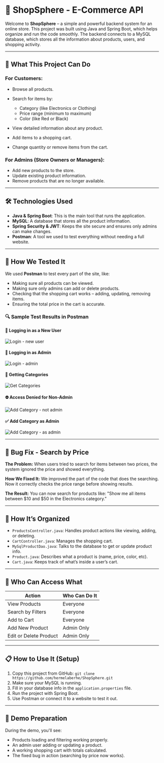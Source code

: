 # 🏩 ShopSphere - E-Commerce API

Welcome to **ShopSphere** – a simple and powerful backend system for an online store. This project was built using Java and  Spring Boot, which helps organize and run the code smoothly. The backend connects to a MySQL database, which stores all the information about products, users, and shopping activity.

---

## 🏦 What This Project Can Do

### For Customers:

* Browse all products.
* Search for items by:

  * Category (like Electronics or Clothing)
  * Price range (minimum to maximum)
  * Color (like Red or Black)
* View detailed information about any product.
* Add items to a shopping cart.
* Change quantity or remove items from the cart.

### For Admins (Store Owners or Managers):

* Add new products to the store.
* Update existing product information.
* Remove products that are no longer available.

---

## 🛠️ Technologies Used

* **Java & Spring Boot**: This is the main tool that runs the application.
* **MySQL**: A database that stores all the product information.
* **Spring Security & JWT**: Keeps the site secure and ensures only admins can make changes.
* **Postman**: A tool we used to test everything without needing a full website.

---

## 🧪 How We Tested It

We used **Postman** to test every part of the site, like:

* Making sure all products can be viewed.
* Making sure only admins can add or delete products.
* Checking that the shopping cart works – adding, updating, removing items.
* Ensuring the total price in the cart is accurate.

### 🔍 Sample Test Results in Postman

#### 🔑 Logging in as a New User

![Login - new user](../images/login-new-user.png)

#### 🔑 Logging in as Admin

![Login - admin](../images/login-admin.png)

#### 📄 Getting Categories

![Get Categories](../images/get-categories.png)

#### ⛔️ Access Denied for Non-Admin

![Add Category - not admin](../images/add-category-not-admin.png)

#### ✅ Add Category as Admin

![Add Category - as admin](../images/add-category-admin.png)

---

## 🚷 Bug Fix - Search by Price

**The Problem:**
When users tried to search for items between two prices, the system ignored the price and showed everything.

**How We Fixed It:**
We improved the part of the code that does the searching. Now it correctly checks the price range before showing results.

**The Result:**
You can now search for products like: "Show me all items between \$10 and \$50 in the Electronics category."

---

## 📂 How It’s Organized

* `ProductsController.java`: Handles product actions like viewing, adding, or deleting.
* `CartController.java`: Manages the shopping cart.
* `MySqlProductDao.java`: Talks to the database to get or update product info.
* `Product.java`: Describes what a product is (name, price, color, etc).
* `Cart.java`: Keeps track of what’s inside a user’s cart.

---

## 🔐 Who Can Access What

| Action                 | Who Can Do It |
| ---------------------- | ------------- |
| View Products          | Everyone      |
| Search by Filters      | Everyone      |
| Add to Cart            | Everyone      |
| Add New Product        | Admin Only    |
| Edit or Delete Product | Admin Only    |

---

## 📋 How to Use It (Setup)

1. Copy this project from GitHub:
   `git clone https://github.com/hermelaberhe/ShopSphere.git`
2. Make sure your MySQL is running.
3. Fill in your database info in the `application.properties` file.
4. Run the project with Spring Boot.
5. Use Postman or connect it to a website to test it out.

---

## 🎥 Demo Preparation

During the demo, you'll see:

* Products loading and filtering working properly.
* An admin user adding or updating a product.
* A working shopping cart with totals calculated.
* The fixed bug in action (searching by price now works).

